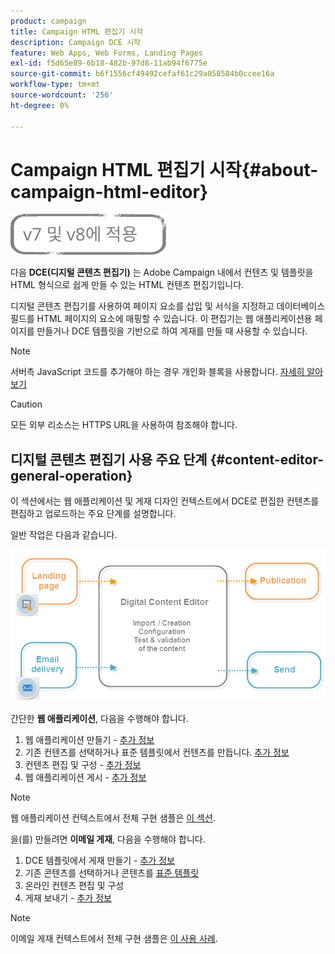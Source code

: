 ```yaml
---
product: campaign
title: Campaign HTML 편집기 시작
description: Campaign DCE 시작
feature: Web Apps, Web Forms, Landing Pages
exl-id: f5d65e89-6b18-482b-97d8-11ab94f6775e
source-git-commit: b6f1556cf49492cefaf61c29a058584b0ccee16a
workflow-type: tm+mt
source-wordcount: '256'
ht-degree: 0%

---
```


# Campaign HTML 편집기 시작{#about-campaign-html-editor}

![](../../assets/common.svg)

다음 **DCE(디지털 콘텐츠 편집기)** 는 Adobe Campaign 내에서 컨텐츠 및 템플릿을 HTML 형식으로 쉽게 만들 수 있는 HTML 컨텐츠 편집기입니다.

디지털 콘텐츠 편집기를 사용하여 페이지 요소를 삽입 및 서식을 지정하고 데이터베이스 필드를 HTML 페이지의 요소에 매핑할 수 있습니다. 이 편집기는 웹 애플리케이션용 페이지를 만들거나 DCE 템플릿을 기반으로 하여 게재를 만들 때 사용할 수 있습니다.

>[!NOTE]
>
>서버측 JavaScript 코드를 추가해야 하는 경우 개인화 블록을 사용합니다. [자세히 알아보기](../../delivery/using/personalization-blocks.md)

>[!CAUTION]
>
>모든 외부 리소스는 HTTPS URL을 사용하여 참조해야 합니다.

## 디지털 콘텐츠 편집기 사용 주요 단계 {#content-editor-general-operation}

이 섹션에서는 웹 애플리케이션 및 게재 디자인 컨텍스트에서 DCE로 편집한 컨텐츠를 편집하고 업로드하는 주요 단계를 설명합니다.

일반 작업은 다음과 같습니다.

![](assets/dce_schema.png)

간단한 **웹 애플리케이션**, 다음을 수행해야 합니다.

1. 웹 애플리케이션 만들기 - [추가 정보](creating-a-landing-page.md)
1. 기존 컨텐츠를 선택하거나 표준 템플릿에서 컨텐츠를 만듭니다. [추가 정보](template-management.md)
1. 컨텐츠 편집 및 구성 - [추가 정보](editing-content.md)
1. 웹 애플리케이션 게시 - [추가 정보](creating-a-landing-page.md#step-3---publishing-content)

>[!NOTE]
>
>웹 애플리케이션 컨텍스트에서 전체 구현 샘플은  [이 섹션](creating-a-landing-page.md).

을(를) 만들려면 **이메일 게재**, 다음을 수행해야 합니다.

1. DCE 템플릿에서 게재 만들기 - [추가 정보](use-case--creating-an-email-delivery.md)
1. 기존 콘텐츠를 선택하거나 콘텐츠를 [표준 템플릿](template-management.md)
1. 온라인 컨텐츠 편집 및 구성
1. 게재 보내기 - [추가 정보](../../delivery/using/steps-about-delivery-creation-steps.md)

>[!NOTE]
>
>이메일 게재 컨텍스트에서 전체 구현 샘플은 [이 사용 사례](use-case--creating-an-email-delivery.md).
